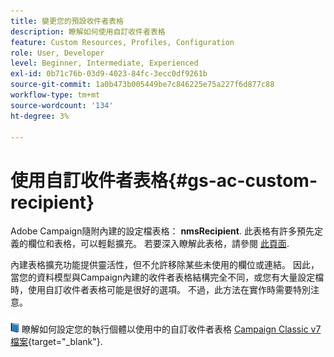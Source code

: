 ```yaml
---
title: 變更您的預設收件者表格
description: 瞭解如何使用自訂收件者表格
feature: Custom Resources, Profiles, Configuration
role: User, Developer
level: Beginner, Intermediate, Experienced
exl-id: 0b71c76b-03d9-4023-84fc-3ecc0df9261b
source-git-commit: 1a0b473b005449be7c846225e75a227f6d877c88
workflow-type: tm+mt
source-wordcount: '134'
ht-degree: 3%

---
```


# 使用自訂收件者表格{#gs-ac-custom-recipient}

Adobe Campaign隨附內建的設定檔表格： **nmsRecipient**. 此表格有許多預先定義的欄位和表格，可以輕鬆擴充。 若要深入瞭解此表格，請參閱 [此頁面](datamodel.md#ootb-profiles).

內建表格擴充功能提供靈活性，但不允許移除某些未使用的欄位或連結。 因此，當您的資料模型與Campaign內建的收件者表格結構完全不同，或您有大量設定檔時，使用自訂收件者表格可能是很好的選項。  不過，此方法在實作時需要特別注意。

![](../assets/do-not-localize/book.png) 瞭解如何設定您的執行個體以使用中的自訂收件者表格 [Campaign Classic v7檔案](https://experienceleague.adobe.com/docs/campaign-classic/using/configuring-campaign-classic/use-a-custom-recipient-table/about-custom-recipient-table.html){target="_blank"}.